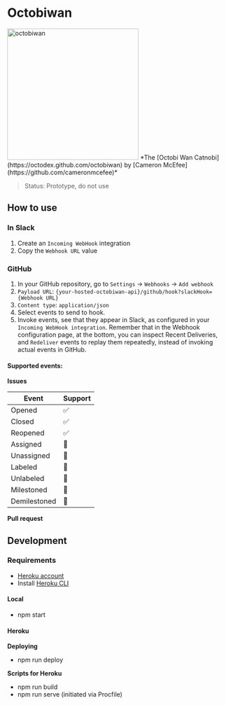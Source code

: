 # Octobiwan

<img src="https://octodex.github.com/images/octobiwan.jpg" alt="octobiwan" height="300">
*The [Octobi Wan Catnobi](https://octodex.github.com/octobiwan) by [Cameron McEfee](https://github.com/cameronmcefee)*

> Status: Prototype, do not use

## How to use

### In Slack

1. Create an `Incoming WebHook` integration
1. Copy the `Webhook URL` value

### GitHub

1. In your GitHub repository, go to `Settings` -> `Webhooks` -> `Add webhook`
1. `Payload URL`: `{your-hosted-octobiwan-api}/github/hook?slackHook={Webhook
   URL}`
1. `Content type`: `application/json`
1. Select events to send to hook.
1. Invoke events, see that they appear in Slack, as configured in your `Incoming
   WebHook integration`. Remember that in the Webhook configuration page, at the
   bottom, you can inspect Recent Deliveries, and `Redeliver` events to replay
   them repeatedly, instead of invoking actual events in GitHub.

#### Supported events:

**Issues**

| Event        | Support            |
| ------------ | ------------------ |
| Opened       | :white_check_mark: |
| Closed       | :white_check_mark: |
| Reopened     | :white_check_mark: |
| Assigned     | :no_entry_sign:    |
| Unassigned   | :no_entry_sign:    |
| Labeled      | :no_entry_sign:    |
| Unlabeled    | :no_entry_sign:    |
| Milestoned   | :no_entry_sign:    |
| Demilestoned | :no_entry_sign:    |

**Pull request**

## Development

### Requirements

* [Heroku account](https://signup.heroku.com/)
* Install [Heroku CLI](https://devcenter.heroku.com/articles/heroku-cli)

#### Local

* npm start

#### Heroku

**Deploying**

* npm run deploy

**Scripts for Heroku**

* npm run build
* npm run serve (initiated via Procfile)
